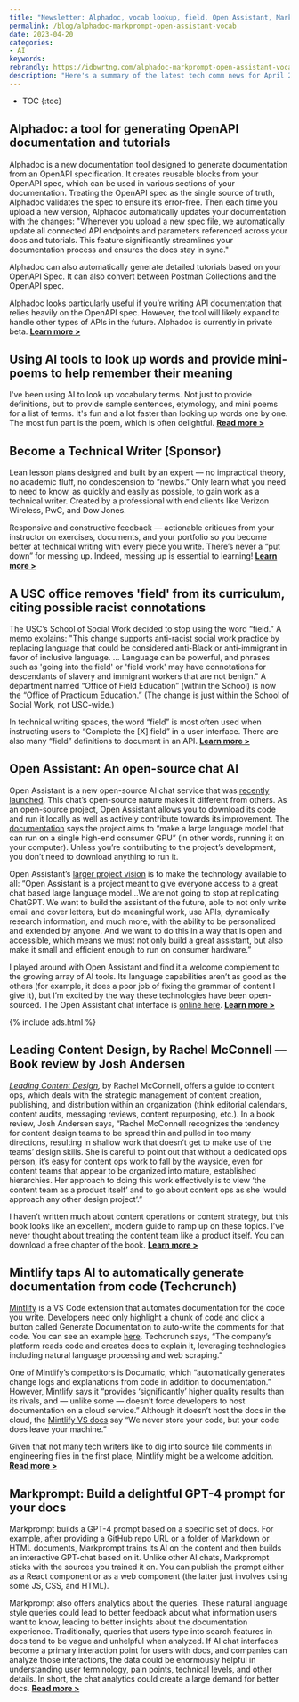 ```yaml
---
title: "Newsletter: Alphadoc, vocab lookup, field, Open Assistant, Markprompt, content ops"
permalink: /blog/alphadoc-markprompt-open-assistant-vocab
date: 2023-04-20
categories:
- AI
keywords: 
rebrandly: https://idbwrtng.com/alphadoc-markprompt-open-assistant-vocab
description: "Here's a summary of the latest tech comm news for April 20, 2023."
---
```


* TOC
{:toc}

## Alphadoc: a tool for generating OpenAPI documentation and tutorials

Alphadoc is a new documentation tool designed to generate documentation from an OpenAPI specification. It creates reusable blocks from your OpenAPI spec, which can be used in various sections of your documentation. Treating the OpenAPI spec as the single source of truth, Alphadoc validates the spec to ensure it’s error-free. Then each time you upload a new version, Alphadoc automatically updates your documentation with the changes: "Whenever you upload a new spec file, we automatically update all connected API endpoints and parameters referenced across your docs and tutorials. This feature significantly streamlines your documentation process and ensures the docs stay in sync." 

Alphadoc can also automatically generate detailed tutorials based on your OpenAPI Spec. It can also convert between Postman Collections and the OpenAPI spec. 

Alphadoc looks particularly useful if you’re writing API documentation that relies heavily on the OpenAPI spec. However, the tool will likely expand to handle other types of APIs in the future. Alphadoc is currently in private beta. [**Learn more >**](https://blog.alphadoc.io/product-release-a-comprehensive-developer-experience-for-apis-a9ef2b6daa4f)

## Using AI tools to look up words and provide mini-poems to help remember their meaning

I've been using AI to look up vocabulary terms. Not just to provide definitions, but to provide sample sentences, etymology, and mini poems for a list of terms. It's fun and a lot faster than looking up words one by one. The most fun part is the poem, which is often delightful. [**Read more >**](https://idbwrtng.com/aivocablookup) 

## Become a Technical Writer (Sponsor)

Lean lesson plans designed and built by an expert — no impractical theory, no academic fluff, no condescension to “newbs.” Only learn what you need to need to know, as quickly and easily as possible, to gain work as a technical writer. Created by a professional with end clients like Verizon Wireless, PwC, and Dow Jones.

Responsive and constructive feedback &mdash; actionable critiques from your instructor on exercises, documents, and your portfolio so you become better at technical writing with every piece you write. There’s never a “put down” for messing up. Indeed, messing up is essential to learning! [**Learn more >**](http://becometechnicalwriter1)

## A USC office removes 'field' from its curriculum, citing possible racist connotations

The USC’s School of Social Work decided to stop using the word “field.” A memo explains: "This change supports anti-racist social work practice by replacing language that could be considered anti-Black or anti-immigrant in favor of inclusive language. ... Language can be powerful, and phrases such as 'going into the field' or 'field work' may have connotations for descendants of slavery and immigrant workers that are not benign." A department named “Office of Field Education” (within the School) is now the “Office of Practicum Education.” (The change is just within the School of Social Work, not USC-wide.)

In technical writing spaces, the word “field” is most often used when instructing users to “Complete the [X] field” in a user interface. There are also many “field” definitions to document in an API. [**Learn more >**](https://www.npr.org/2023/01/14/1148470571/usc-office-removes-field-from-curriculum-racist) 

## Open Assistant: An open-source chat AI

Open Assistant is a new open-source AI chat service that was [recently launched](https://twitter.com/ykilcher/status/1647283816384405505). This chat’s open-source nature makes it different from others. As an open-source project, Open Assistant allows you to download its code and run it locally as well as actively contribute towards its improvement. The [documentation](https://projects.laion.ai/Open-Assistant/docs/intro) says the project aims to “make a large language model that can run on a single high-end consumer GPU” (in other words, running it on your computer). Unless you’re contributing to the project’s development, you don’t need to download anything to run it. 

Open Assistant’s [larger project vision](https://github.com/LAION-AI/Open-Assistant) is to make the technology available to all: “Open Assistant is a project meant to give everyone access to a great chat based large language model…We are not going to stop at replicating ChatGPT. We want to build the assistant of the future, able to not only write email and cover letters, but do meaningful work, use APIs, dynamically research information, and much more, with the ability to be personalized and extended by anyone. And we want to do this in a way that is open and accessible, which means we must not only build a great assistant, but also make it small and efficient enough to run on consumer hardware.” 

I played around with Open Assistant and find it a welcome complement to the growing array of AI tools. Its language capabilities aren’t as good as the others (for example, it does a poor job of fixing the grammar of content I give it), but I’m excited by the way these technologies have been open-sourced. The Open Assistant chat interface is [online here](https://open-assistant.io/chat).  [**Learn more >**](https://github.com/LAION-AI/Open-Assistant)

{% include ads.html %}

## Leading Content Design, by Rachel McConnell — Book review by Josh Andersen

_[Leading Content Design](https://abookapart.com/products/leading-content-design),_ by Rachel McConnell, offers a guide to content ops, which deals with the strategic management of content creation, publishing, and distribution within an organization (think editorial calendars, content audits, messaging reviews, content repurposing, etc.). In a book review, Josh Andersen says, “Rachel McConnell recognizes the tendency for content design teams to be spread thin and pulled in too many directions, resulting in shallow work that doesn’t get to make use of the teams’ design skills. She is careful to point out that without a dedicated ops person, it’s easy for content ops work to fall by the wayside, even for content teams that appear to be organized into mature, established hierarchies. Her approach to doing this work effectively is to view ‘the content team as a product itself’ and to go about content ops as she ‘would approach any other design project’.”

I haven’t written much about content operations or content strategy, but this book looks like an excellent, modern guide to ramp up on these topics. I’ve never thought about treating the content team like a product itself. You can download a free chapter of the book. [**Learn more >**](https://www.stc.org/techcomm/2023/02/24/book-reviews-33/#c695) 


## Mintlify taps AI to automatically generate documentation from code (Techcrunch)

[Mintlify](https://marketplace.visualstudio.com/) is a VS Code extension that automates documentation for the code you write. Developers need only highlight a chunk of code and click a button called Generate Documentation to auto-write the comments for that code. You can see an example [here](https://marketplace.visualstudio.com/items?itemName=mintlify.document). Techcrunch says, “The company’s platform reads code and creates docs to explain it, leveraging technologies including natural language processing and web scraping.”

One of Mintlify’s competitors is Documatic, which “automatically generates change logs and explanations from code in addition to documentation.” However, Mintlify says it “provides ‘significantly’ higher quality results than its rivals, and — unlike some — doesn’t force developers to host documentation on a cloud service.” Although it doesn’t host the docs in the cloud, the [Mintlify VS docs](https://marketplace.visualstudio.com/items?itemName=mintlify.document) say “We never store your code, but your code does leave your machine.”

Given that not many tech writers like to dig into source file comments in engineering files in the first place, Mintlify might be a welcome addition. [**Read more >**](https://techcrunch.com/2022/05/30/mintlify-taps-ai-to-automatically-generate-documentation-from-code/)

## Markprompt: Build a delightful GPT-4 prompt for your docs

Markprompt builds a GPT-4 prompt based on a specific set of docs. For example, after providing a GitHub repo URL or a folder of Markdown or HTML documents, Markprompt trains its AI on the content and then builds an interactive GPT-chat based on it. Unlike other AI chats, Markprompt sticks with the sources you trained it on. You can publish the prompt either as a React component or as a web component (the latter just involves using some JS, CSS, and HTML).

Markprompt also offers analytics about the queries. These natural language style queries could lead to better feedback about what information users want to know, leading to better insights about the documentation experience. Traditionally, queries that users type into search features in docs tend to be vague and unhelpful when analyzed. If AI chat interfaces become a primary interaction point for users with docs, and companies can analyze those interactions, the data could be enormously helpful in understanding user terminology, pain points, technical levels, and other details. In short, the chat analytics could create a large demand for better docs. [**Read more >**](https://markprompt.com/)
